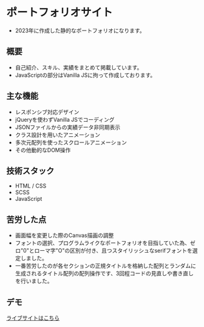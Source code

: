 # ポートフォリオサイト
- 2023年に作成した静的なポートフォリオになります。

## 概要
- 自己紹介、スキル、実績をまとめて掲載しています。
- JavaScriptの部分はVanilla JSに拘って作成しております。

## 主な機能
- レスポンシブ対応デザイン  
- jQueryを使わずVanilla JSでコーディング  
- JSONファイルからの実績データ非同期表示  
- クラス設計を用いたアニメーション  
- 多次元配列を使ったスクロールアニメーション  
- その他動的なDOM操作

## 技術スタック
- HTML / CSS
- SCSS
- JavaScript

## 苦労した点
- 画面幅を変更した際のCanvas描画の調整
- フォントの選択、プログラムライクなポートフォリオを目指していた為、ゼロ"0"とローマ字"O"の区別が付き、且つスタイリッシュなserifフォントを選定しました。
- 一番苦労したのが各セクションの正規タイトルを格納した配列とランダムに生成されるタイトル配列の配列操作です、3回程コードの見直しや書き直しを行いました。


## デモ
[ライブサイトはこちら](https://yk-lab.netlify.app/)